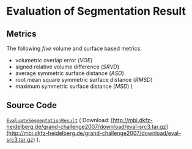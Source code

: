 # Evaluation of Segmentation Result


## Metrics
The following *five* volume and surface based metrics: 

* volumetric overlap error (*VOE*)
* signed relative volume difference (*SRVD*)
* average symmetric surface distance (*ASD*)
* root mean square symmetric surface distance (*RMSD*)
* maximum symmetric surface distance (*MSD*) )


## Source Code
[`EvaluateSegmentationResult`](http://mbi.dkfz-heidelberg.de/grand-challenge2007/sites/down.htm) ( Download: [http://mbi.dkfz-heidelberg.de/grand-challenge2007/download/eval-src3.tar.gz](http://mbi.dkfz-heidelberg.de/grand-challenge2007/download/eval-src3.tar.gz) ).

 